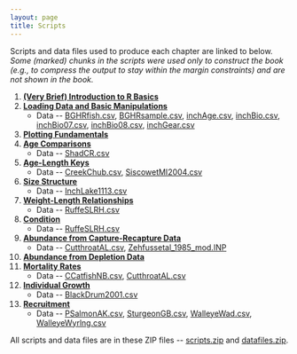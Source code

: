 ```yaml
---
layout: page
title: Scripts
---
```


Scripts and data files used to produce each chapter are linked to below.  *Some (marked) chunks in the scripts were used only to construct the book (e.g., to compress the output to stay within the margin constraints) and are not shown in the book.*

1. [**(Very Brief) Introduction to R Basics**](RBasics.R)
1. [**Loading Data and Basic Manipulations**](DataManip.R)
    * Data -- [BGHRfish.csv](BGHRfish.csv), [BGHRsample.csv](BGHRsample.csv), [inchAge.csv](inchAge.csv), [inchBio.csv](inchBio.csv), [inchBio07.csv](inchBio07.csv), [inchBio08.csv](inchBio08.csv), [inchGear.csv](inchGear.csv)
1. [**Plotting Fundamentals**](Plotting.R)
1. [**Age Comparisons**](AgeComparisons.R)
    * Data -- [ShadCR.csv](ShadCR.csv)
1. [**Age-Length Keys**](AgeLengthKey.R)
    * Data -- [CreekChub.csv](CreekChub.csv), [SiscowetMI2004.csv](SiscowetMI2004.csv)
1. [**Size Structure**](SizeStructure.R)
    * Data -- [InchLake1113.csv](InchLake1113.csv)
1. [**Weight-Length Relationships**](WeightLength.R)
    * Data -- [RuffeSLRH.csv](RuffeSLRH.csv)
1. [**Condition**](Condition.R)
    * Data -- [RuffeSLRH.csv](RuffeSLRH.csv)
1. [**Abundance from Capture-Recapture Data**](AbundanceCR.R)
    * Data -- [CutthroatAL.csv](CutthroatAL.csv), [Zehfussetal_1985_mod.INP](Zehfussetal_1985_mod.INP)
1. [**Abundance from Depletion Data**](AbundanceD.R)
1. [**Mortality Rates**](Mortality.R)
    * Data -- [CCatfishNB.csv](CCatfishNB.csv), [CutthroatAL.csv](CutthroatAL.csv)
1. [**Individual Growth**](Growth.R)
    * Data -- [BlackDrum2001.csv](BlackDrum2001.csv)
1. [**Recruitment**](Recruitment.R)
    * Data -- [PSalmonAK.csv](PSalmonAK.csv), [SturgeonGB.csv](SturgeonGB.csv), [WalleyeWad.csv](WalleyeWad.csv), [WalleyeWyrlng.csv](WalleyeWyrlng.csv) 

All scripts and data files are in these ZIP files -- [scripts.zip](scripts.zip) and [datafiles.zip](datafiles.zip).
